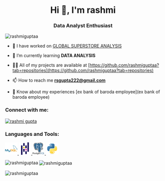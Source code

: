 <h1 align="center">Hi 👋, I'm rashmi</h1>
<h3 align="center">Data Analyst Enthusiast</h3>

<p align="left"> <img src="https://komarev.com/ghpvc/?username=rashmiguptaa&label=Profile%20views&color=0e75b6&style=flat" alt="rashmiguptaa" /> </p>

- 🔭 I have worked on [GLOBAL SUPERSTORE ANALYSIS](https://github.com/rashmiguptaa/global-superstore-analysis)

- 🌱 I’m currently learning **DATA ANALYSIS**

- 👨‍💻 All of my projects are available at [https://github.com/rashmiguptaa?tab=repositories](https://github.com/rashmiguptaa?tab=repositories)

- 📫 How to reach me **rsgupta222@gmail.com**

- 📄 Know about my experiences [ex bank of baroda employee](ex bank of baroda employee)

<h3 align="left">Connect with me:</h3>
<p align="left">
<a href="https://linkedin.com/in/rashmi gupta" target="blank"><img align="center" src="https://raw.githubusercontent.com/rahuldkjain/github-profile-readme-generator/master/src/images/icons/Social/linked-in-alt.svg" alt="rashmi gupta" height="30" width="40" /></a>
</p>

<h3 align="left">Languages and Tools:</h3>
<p align="left"> <a href="https://www.mysql.com/" target="_blank" rel="noreferrer"> <img src="https://raw.githubusercontent.com/devicons/devicon/master/icons/mysql/mysql-original-wordmark.svg" alt="mysql" width="40" height="40"/> </a> <a href="https://pandas.pydata.org/" target="_blank" rel="noreferrer"> <img src="https://raw.githubusercontent.com/devicons/devicon/2ae2a900d2f041da66e950e4d48052658d850630/icons/pandas/pandas-original.svg" alt="pandas" width="40" height="40"/> </a> <a href="https://www.postgresql.org" target="_blank" rel="noreferrer"> <img src="https://raw.githubusercontent.com/devicons/devicon/master/icons/postgresql/postgresql-original-wordmark.svg" alt="postgresql" width="40" height="40"/> </a> <a href="https://www.python.org" target="_blank" rel="noreferrer"> <img src="https://raw.githubusercontent.com/devicons/devicon/master/icons/python/python-original.svg" alt="python" width="40" height="40"/> </a> </p>

<p><img align="left" src="https://github-readme-stats.vercel.app/api/top-langs?username=rashmiguptaa&show_icons=true&locale=en&layout=compact" alt="rashmiguptaa" /></p>

<p>&nbsp;<img align="center" src="https://github-readme-stats.vercel.app/api?username=rashmiguptaa&show_icons=true&locale=en" alt="rashmiguptaa" /></p>

<p><img align="center" src="https://github-readme-streak-stats.herokuapp.com/?user=rashmiguptaa&" alt="rashmiguptaa" /></p>

